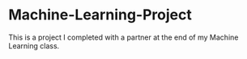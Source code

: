 # Machine-Learning-Project
This is a project I completed with a partner at the end of my Machine Learning class.
